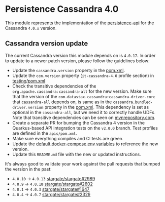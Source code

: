 # Persistence Cassandra 4.0

This module represents the implementation of the [persistence-api](../persistence-api) for the Cassandra `4.0.x` version.

## Cassandra version update

The current Cassandra version this module depends on is `4.0.17`.
In order to update to a newer patch version, please follow the guidelines below:

* Update the `cassandra.version` property in the [pom.xml](pom.xml).
* Update the `ccm.version` property (`it-cassandra-4.0` profile section) in [testing/pom.xml](../testing/pom.xml)
* Check the transitive dependencies of the `org.apache.cassandra:cassandra-all` for the new version.
Make sure that the version of the `com.datastax.cassandra:cassandra-driver-core` that `cassandra-all` depends on, is same as in the `cassandra.bundled-driver.version` property in the [pom.xml](pom.xml).
This dependency is set as optional in the `cassandra-all`, but we need it to correctly handle UDFs.
Note that transitive dependencies can be seen on [mvnrepository.com](https://mvnrepository.com/artifact/org.apache.cassandra/cassandra-all/4.0.17).
* Create a separate PR for bumping the Cassandra 4 version in the Quarkus-based API integration tests on the `v2.0.0` branch. Test profiles are defined in the `apis/pom.xml`.
* Make sure everything compiles and CI tests are green.
* Update the [default docker-compose env variables](../../docker-compose/cassandra-4.0/.env) to reference the new version.
* Update this `README.md` file with the new or updated instructions.

It's always good to validate your work against the pull requests that bumped the version in the past:

* `4.0.10` -> `4.0.13` [stargate/stargate#2989](https://github.com/stargate/stargate/pull/2989)
* `4.0.9` -> `4.0.10` [stargate/stargate#2602](https://github.com/stargate/stargate/pull/2602)
* `4.0.1` -> `4.0.3` [stargate/stargate#1647](https://github.com/stargate/stargate/pull/1647)
* `4.0.4` -> `4.0.7` [stargate/stargate#2329](https://github.com/stargate/stargate/pull/2329)
